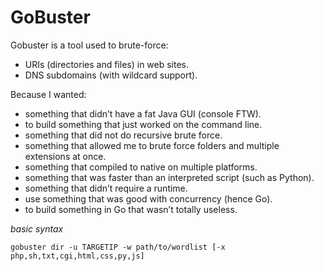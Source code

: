 # GoBuster

Gobuster is a tool used to brute-force:

  - URIs (directories and files) in web sites.
  - DNS subdomains (with wildcard support).

Because I wanted:

  - something that didn’t have a fat Java GUI (console FTW).
  - to build something that just worked on the command line.
  - something that did not do recursive brute force.
  - something that allowed me to brute force folders and multiple extensions at once.
  - something that compiled to native on multiple platforms.
  - something that was faster than an interpreted script (such as Python).
  - something that didn’t require a runtime.
  - use something that was good with concurrency (hence Go).
  - to build something in Go that wasn’t totally useless.

*basic syntax*
```
gobuster dir -u TARGETIP -w path/to/wordlist [-x php,sh,txt,cgi,html,css,py,js]
```
